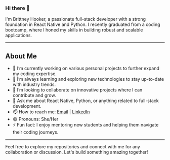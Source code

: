 ### Hi there 👋

I'm Brittney Hooker, a passionate full-stack developer with a strong foundation in React Native and Python. I recently graduated from a coding bootcamp, where I honed my skills in building robust and scalable applications. 

---

## About Me

- 🔭 I’m currently working on various personal projects to further expand my coding expertise.
- 🌱 I’m always learning and exploring new technologies to stay up-to-date with industry trends.
- 👯 I’m looking to collaborate on innovative projects where I can contribute and grow.
- 💬 Ask me about React Native, Python, or anything related to full-stack development.
- 📫 How to reach me: [Email](mailto:blhooker88@gmail.com) | [LinkedIn](https://www.linkedin.com/in/brittney-hooker-437184289/)
- 😄 Pronouns: She/Her
- ⚡ Fun fact: I enjoy mentoring new students and helping them navigate their coding journeys.

---



Feel free to explore my repositories and connect with me for any collaboration or discussion. Let's build something amazing together!
